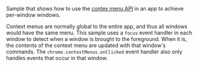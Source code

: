 Sample that shows how to use the [contex menu API](http://developer.chrome.com/trunk/apps/contextMenus.html) in an app to achieve per-window windows.

Context menus are normally global to the entire app, and thus all windows would have the same menu. This sample uses a `focus` event handler in each window to detect when a window is brought to the foreground. When it is, the contents of the context menu are updated with that window's commands. The `chrome.contextMenus.onClicked` event handler also only handles events that occur in that window.

